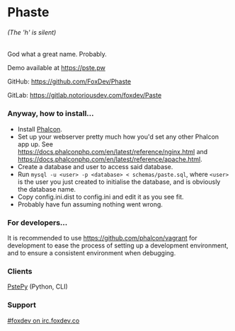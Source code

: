 Phaste
======
###### (The 'h' is silent)

God what a great name. Probably.

Demo available at https://pste.pw

GitHub: https://github.com/FoxDev/Phaste

GitLab: https://gitlab.notoriousdev.com/foxdev/Paste

### Anyway, how to install...

* Install [Phalcon](https://phalconphp.com/en/).
* Set up your webserver pretty much how you'd set any other Phalcon app up. See https://docs.phalconphp.com/en/latest/reference/nginx.html and https://docs.phalconphp.com/en/latest/reference/apache.html.
* Create a database and user to access said database.
* Run `mysql -u <user> -p <database> < schemas/paste.sql`, where `<user>` is the user you just created to initialise the database, and <database> is obviously the database name.
* Copy config.ini.dist to config.ini and edit it as you see fit.
* Probably have fun assuming nothing went wrong.

### For developers...

It is recommended to use https://github.com/phalcon/vagrant for development to ease the process of setting up a development environment, and to ensure a consistent environment when debugging.

### Clients

[PstePy](https://github.com/FoxDev/PstePy) (Python, CLI)

### Support

[#foxdev on irc.foxdev.co](https://webchat.foxdev.co/?channels=foxdev)

